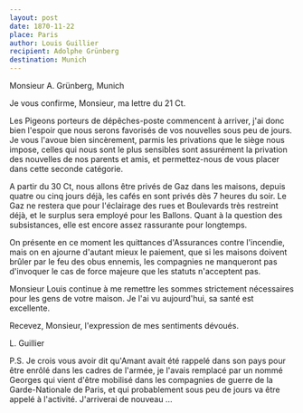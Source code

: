 ```yaml
---
layout: post
date: 1870-11-22
place: Paris
author: Louis Guillier
recipient: Adolphe Grünberg
destination: Munich
---
```


Monsieur A. Grünberg, Munich


Je vous confirme, Monsieur, ma lettre du 21 Ct.


Les Pigeons porteurs de dépêches-poste commencent à arriver, j'ai donc bien
l'espoir que nous serons favorisés de vos nouvelles sous peu de jours.
Je vous l'avoue bien sincèrement, parmis les privations que le siège nous
impose, celles qui nous sont le plus sensibles sont assurément la privation des
nouvelles de nos parents et amis, et permettez-nous de vous placer dans cette
seconde catégorie.

A partir du 30 Ct, nous allons être privés de Gaz dans les maisons, depuis
quatre ou cinq jours déjà, les cafés en sont privés dès 7 heures du soir.
Le Gaz ne restera que pour l'éclairage des rues et Boulevards très restreint
déjà, et le surplus sera employé pour les Ballons.
Quant à la question des subsistances, elle est encore assez rassurante pour
longtemps.

On présente en ce moment les quittances d'Assurances contre l'incendie, mais on
en ajourne d'autant mieux le paiement, que si les maisons doivent brûler par le
feu des obus ennemis, les compagnies ne manqueront pas d'invoquer le cas de
force majeure que les statuts n'acceptent pas.

Monsieur Louis continue à me remettre les sommes strictement nécessaires pour
les gens de votre maison.
Je l'ai vu aujourd'hui, sa santé est excellente.

Recevez, Monsieur, l'expression de mes sentiments dévoués.

L. Guillier

P.S. Je crois vous avoir dit qu'Amant avait été rappelé dans son pays pour être
enrôlé dans les cadres de l'armée, je l'avais remplacé par un nommé Georges qui
vient d'être mobilisé dans les compagnies de guerre de la Garde-Nationale de
Paris, et qui probablement sous peu de jours va être appelé à l'activité.
J'arriverai de nouveau ...
